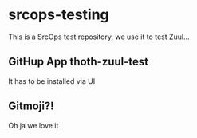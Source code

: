 # srcops-testing

This is a SrcOps test repository, we use it to test Zuul...

## GitHup App thoth-zuul-test

It has to be installed via UI

## Gitmoji?!

Oh ja we love it

